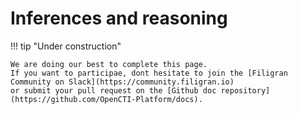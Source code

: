 # Inferences and reasoning

!!! tip "Under construction"

    We are doing our best to complete this page. 
    If you want to participae, dont hesitate to join the [Filigran Community on Slack](https://community.filigran.io) 
    or submit your pull request on the [Github doc repository](https://github.com/OpenCTI-Platform/docs).
